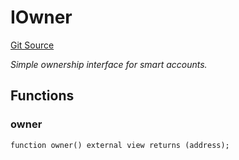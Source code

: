 # IOwner
[Git Source](https://github.com/NaniDAO/accounts/blob/a92c3cc254412087f583cadf96cf750857c126d2/src/validators/TimeValidator.sol)

*Simple ownership interface for smart accounts.*


## Functions
### owner


```solidity
function owner() external view returns (address);
```

